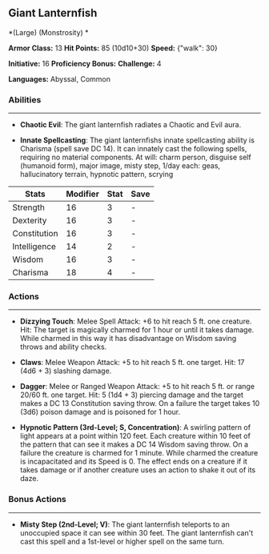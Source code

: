 ## Giant Lanternfish
*(Large) (Monstrosity) *

**Armor Class:** 13
**Hit Points:** 85 (10d10+30)
**Speed:** {"walk": 30}

**Initiative:** 16
**Proficiency Bonus:**
**Challenge:** 4

**Languages:** Abyssal, Common

### Abilities
 --- 
- **Chaotic Evil**: The giant lanternfish radiates a Chaotic and Evil aura.

- **Innate Spellcasting**: The giant lanternfishs innate spellcasting ability is Charisma (spell save DC 14). It can innately cast the following spells, requiring no material components. At will: charm person, disguise self (humanoid form), major image, misty step, 1/day each: geas, hallucinatory terrain, hypnotic pattern, scrying



| Stats | Modifier | Stat | Save
| ---- | ---- | ---- | ---- |
| Strength | 16 | 3 | - |
| Dexterity | 16 | 3 | - |
| Constitution | 16 | 3 | - |
| Intelligence | 14 | 2 | - |
| Wisdom | 16 | 3 | - |
| Charisma | 18 | 4 | - |

### Actions
 --- 
- **Dizzying Touch**: Melee Spell Attack: +6 to hit  reach 5 ft.  one creature. Hit: The target is magically charmed for 1 hour or until it takes damage. While charmed in this way  it has disadvantage on Wisdom saving throws and ability checks.

- **Claws**: Melee Weapon Attack: +5 to hit  reach 5 ft.  one target. Hit: 17 (4d6 + 3) slashing damage.

- **Dagger**: Melee or Ranged Weapon Attack: +5 to hit  reach 5 ft. or range 20/60 ft.  one target. Hit: 5 (1d4 + 3) piercing damage  and the target makes a DC 13 Constitution saving throw. On a failure  the target takes 10 (3d6) poison damage and is poisoned for 1 hour.

- **Hypnotic Pattern (3rd-Level; S, Concentration)**: A swirling pattern of light appears at a point within 120 feet. Each creature within 10 feet of the pattern that can see it makes a DC 14 Wisdom saving throw. On a failure  the creature is charmed for 1 minute. While charmed  the creature is incapacitated and its Speed is 0. The effect ends on a creature if it takes damage or if another creature uses an action to shake it out of its daze.

### Bonus Actions
 --- 
- **Misty Step (2nd-Level; V)**: The giant lanternfish teleports to an unoccupied space it can see within 30 feet. The giant lanternfish can't cast this spell and a 1st-level or higher spell on the same turn.

